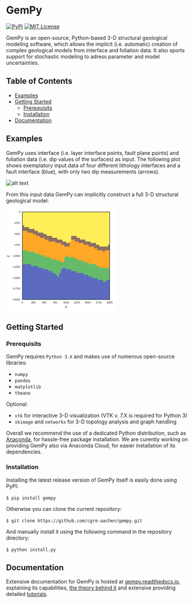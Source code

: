 # GemPy

[![PyPI](https://img.shields.io/badge/pypi-v0.9-green.svg)]() 
[![MIT License](https://img.shields.io/badge/License-MIT-blue.svg)]() 


GemPy is an open-source, Python-based 3-D structural geological modeling software, 
which allows the implicit (i.e. automatic) creation of complex geological models from interface 
and foliation data. It also sports support for stochastic modeling to adress parameter and model
uncertainties.

## Table of Contents

* [Examples](##Examples)
* [Getting Started](##GettingStarted)
    * [Prerequisits](###Prerequisits)
    * [Installation](###Installation)
* [Documentation](##Documentation)

## Examples

GemPy uses interface (i.e. layer interface points, fault plane points) and foliation data 
(i.e. dip values of the surfaces) as input. The following plot shows exemplatory input data of 
four different lithology interfaces and a fault interface (blue), with only two dip 
measurements (arrows).
 
![alt text](/docs/readme_images/readme_input_data.png, "text")

From this input data GemPy can implicitly construct a full 3-D structural geological model:

![alt text](/docs/readme_images/readme_fault_model_block.png)

## Getting Started

### Prerequisits

GemPy requires `Python 3.X` and makes use of numerous open-source libraries:

* `numpy`
* `pandas`
* `matplotlib`
* `theano`

Optional:

* `vtk` for interactive 3-D visualization (VTK v. 7.X is required for Python 3)
* `skimage` and `networkx` for 3-D topology analysis and graph handling

Overall we recommend the use of a dedicated Python distribution, such as 
[Anaconda](https://www.continuum.io/what-is-anaconda), for hassle-free package installation. 
We are curently working on providing GemPy also via Anaconda Cloud, for easier installation of 
its dependencies.

### Installation

Installing the latest release version of GemPy itself is easily done using PyPI:

`$ pip install gempy`

Otherwise you can clone the current repository:

`$ git clone https://github.com/cgre-aachen/gempy.git`

And manually install it using the following command in the repository directory:

`$ python install.py`

## Documentation

Extensive documentation for GemPy is hosted at [gempy.readthedocs.io](http://gempy.readthedocs.io/),
explaining its capabilities, [the theory behind it](http://gempy.readthedocs.io/Kriging.html) and 
extensive providing detailed [tutorials](http://gempy.readthedocs.io/tutorial.html).